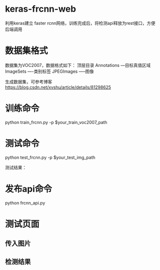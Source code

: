 # keras-frcnn-web
利用keras建立 faster rcnn网络，训练完成后，将检测api释放为rest接口，方便后端调用

# 数据集格式
数据集为VOC2007，数据格式如下：
顶层目录
Annotations —目标真值区域
ImageSets —-类别标签
JPEGImages —–图像

生成数据集，可参考博客
https://blog.csdn.net/xvshu/article/details/81298625

# 训练命令
python train_frcnn.py -p $your_train_voc2007_path

# 测试命令
python test_frcnn.py -p $your_test_img_path

测试结果：


# 发布api命令
python frcnn_api.py

# 测试页面
## 传入图片
## 检测结果

